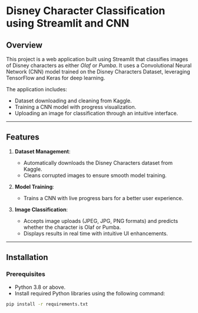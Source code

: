# Disney Character Classification using Streamlit and CNN

## Overview

This project is a web application built using Streamlit that classifies images of Disney characters as either *Olaf* or *Pumba*. It uses a Convolutional Neural Network (CNN) model trained on the Disney Characters Dataset, leveraging TensorFlow and Keras for deep learning.

The application includes:

- Dataset downloading and cleaning from Kaggle.
- Training a CNN model with progress visualization.
- Uploading an image for classification through an intuitive interface.

---

## Features

1. **Dataset Management**:
   - Automatically downloads the Disney Characters dataset from Kaggle.
   - Cleans corrupted images to ensure smooth model training.

2. **Model Training**:
   - Trains a CNN with live progress bars for a better user experience.

3. **Image Classification**:
   - Accepts image uploads (JPEG, JPG, PNG formats) and predicts whether the character is Olaf or Pumba.
   - Displays results in real time with intuitive UI enhancements.

---

## Installation

### Prerequisites

- Python 3.8 or above.
- Install required Python libraries using the following command:

```bash
pip install -r requirements.txt
